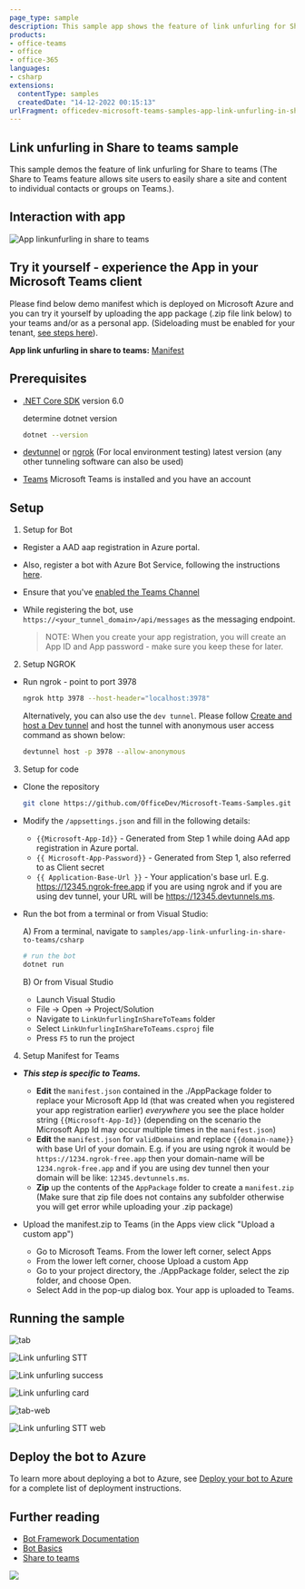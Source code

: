 ```yaml
---
page_type: sample
description: This sample app shows the feature of link unfurling for Share to teams.
products:
- office-teams
- office
- office-365
languages:
- csharp
extensions:
  contentType: samples
  createdDate: "14-12-2022 00:15:13"
urlFragment: officedev-microsoft-teams-samples-app-link-unfurling-in-share-to-teams-csharp
---
```


## Link unfurling in Share to teams sample

This sample demos the feature of link unfurling for Share to teams (The Share to Teams feature allows site users to easily share a site and content to individual contacts or groups on Teams.).

## Interaction with app

![App linkunfurling in share to teams](LinkUnfurlingInShareToTeams/Images/app-link-unfurling-stt.gif)

## Try it yourself - experience the App in your Microsoft Teams client
Please find below demo manifest which is deployed on Microsoft Azure and you can try it yourself by uploading the app package (.zip file link below) to your teams and/or as a personal app. (Sideloading must be enabled for your tenant, [see steps here](https://docs.microsoft.com/microsoftteams/platform/concepts/build-and-test/prepare-your-o365-tenant#enable-custom-teams-apps-and-turn-on-custom-app-uploading)).

**App link unfurling in share to teams:** [Manifest](/samples/app-link-unfurling-in-share-to-teams/csharp/demo-manifest/app-link-unfurling-stt.zip)
   
## Prerequisites

- [.NET Core SDK](https://dotnet.microsoft.com/download) version 6.0

  determine dotnet version
  ```bash
  dotnet --version
  ```
- [devtunnel](https://aka.ms/TunnelsCliDownload/win-x64) or [ngrok](https://ngrok.com/download) (For local environment testing) latest version (any other tunneling software can also be used)
  
- [Teams](https://teams.microsoft.com) Microsoft Teams is installed and you have an account

## Setup

1) Setup for Bot
- Register a AAD aap registration in Azure portal.
- Also, register a bot with Azure Bot Service, following the instructions [here](https://docs.microsoft.com/azure/bot-service/bot-service-quickstart-registration?view=azure-bot-service-3.0).
- Ensure that you've [enabled the Teams Channel](https://docs.microsoft.com/azure/bot-service/channel-connect-teams?view=azure-bot-service-4.0)
- While registering the bot, use `https://<your_tunnel_domain>/api/messages` as the messaging endpoint.

    > NOTE: When you create your app registration, you will create an App ID and App password - make sure you keep these for later.

2) Setup NGROK
-  Run ngrok - point to port 3978

    ```bash
    ngrok http 3978 --host-header="localhost:3978"
    ```
   Alternatively, you can also use the `dev tunnel`. Please follow [Create and host a Dev tunnel](https://learn.microsoft.com/en-us/azure/developer/dev-tunnels/get-started?tabs=windows) and host the tunnel with anonymous user access command as shown below:

   ```bash
   devtunnel host -p 3978 --allow-anonymous
   ```

3) Setup for code

- Clone the repository

    ```bash
    git clone https://github.com/OfficeDev/Microsoft-Teams-Samples.git
    ```

- Modify the `/appsettings.json` and fill in the following details:
  - `{{Microsoft-App-Id}}` - Generated from Step 1 while doing AAd app registration in Azure portal.
  - `{{ Microsoft-App-Password}}` - Generated from Step 1, also referred to as Client secret
  - `{{ Application-Base-Url }}` - Your application's base url. E.g. https://12345.ngrok-free.app if you are using ngrok and if you are using dev tunnel, your URL will be https://12345.devtunnels.ms.

- Run the bot from a terminal or from Visual Studio:

  A) From a terminal, navigate to `samples/app-link-unfurling-in-share-to-teams/csharp`

  ```bash
  # run the bot
  dotnet run
  ```
  B) Or from Visual Studio
     - Launch Visual Studio
     - File -> Open -> Project/Solution
     - Navigate to `LinkUnfurlingInShareToTeams` folder
     - Select `LinkUnfurlingInShareToTeams.csproj` file
     - Press `F5` to run the project

4) Setup Manifest for Teams
- __*This step is specific to Teams.*__
    - **Edit** the `manifest.json` contained in the ./AppPackage folder to replace your Microsoft App Id (that was created when you registered your app registration earlier) *everywhere* you see the place holder string `{{Microsoft-App-Id}}` (depending on the scenario the Microsoft App Id may occur multiple times in the `manifest.json`)
    - **Edit** the `manifest.json` for `validDomains` and replace `{{domain-name}}` with base Url of your domain. E.g. if you are using ngrok it would be `https://1234.ngrok-free.app` then your domain-name will be `1234.ngrok-free.app` and if you are using dev tunnel then your domain will be like: `12345.devtunnels.ms`.
    - **Zip** up the contents of the `AppPackage` folder to create a `manifest.zip` (Make sure that zip file does not contains any subfolder otherwise you will get error while uploading your .zip package)

- Upload the manifest.zip to Teams (in the Apps view click "Upload a custom app")
   - Go to Microsoft Teams. From the lower left corner, select Apps
   - From the lower left corner, choose Upload a custom App
   - Go to your project directory, the ./AppPackage folder, select the zip folder, and choose Open.
   - Select Add in the pop-up dialog box. Your app is uploaded to Teams.

## Running the sample

  ![tab](LinkUnfurlingInShareToTeams/Images/tabpage.png)
  
  ![Link unfurling STT](LinkUnfurlingInShareToTeams/Images/linkunfurlscreen.png)

  ![Link unfurling success](LinkUnfurlingInShareToTeams/Images/successcard.png)
  
  ![Link unfurling card](LinkUnfurlingInShareToTeams/Images/channelcard.png)

  ![tab-web](LinkUnfurlingInShareToTeams/Images/tabpageweb.png)

  ![Link unfurling STT web](LinkUnfurlingInShareToTeams/Images/linkunfurlingweb.png)

## Deploy the bot to Azure

To learn more about deploying a bot to Azure, see [Deploy your bot to Azure](https://aka.ms/azuredeployment) for a complete list of deployment instructions.

## Further reading

- [Bot Framework Documentation](https://docs.botframework.com)
- [Bot Basics](https://docs.microsoft.com/azure/bot-service/bot-builder-basics?view=azure-bot-service-4.0)
- [Share to teams](https://learn.microsoft.com/microsoftteams/platform/concepts/build-and-test/share-to-teams-from-personal-app-or-tab)


<img src="https://pnptelemetry.azurewebsites.net/microsoft-teams-samples/samples/app-link-unfurling-in-share-to-teams-csharp" />